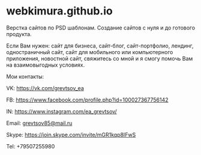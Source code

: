 # webkimura.github.io


Верстка сайтов по PSD шаблонам.
Создание сайтов с нуля и до готового продукта.

Если Вам нужен: сайт для бизнеса, сайт-блог, сайт-портфолио, лендинг,  одностраничный сайт, сайт для мобильного или компьютерного приложения, новостной сайт, свяжитесь со мной и я смогу помочь Вам на взаимовыгодных условиях.

Мои контакты:

VK: https://vk.com/grevtsov_ea

FB: https://www.facebook.com/profile.php?id=100027367756142

IN: https://www.instagram.com/ea_grevtsov/

Email: grevtsov85@mail.ru

Skype: https://join.skype.com/invite/mGR1kqp8IFwS

Tel: +79507255980
